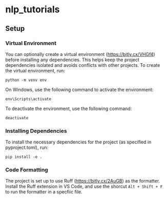 # nlp_tutorials
## Setup
### Virtual Environment
You can optionally create a virtual environment (https://bitly.cx/VHGf4)  before installing any dependencies. This helps keep the project dependencies isolated and avoids conflicts with other projects. To create the virtual environment, run:
```
python -m venv env
```
On Windows, use the following command to activate the environment:
```
env\Scripts\activate
```
To deactivate the environment, use the following command:
```
deactivate
```
### Installing Dependencies
To install the necessary dependencies for the project (as specified in pyproject.toml), run:
```
pip install -e .
```
### Code Formatting
The project is set up to use Ruff (https://bitly.cx/2AuGB) as the formatter. Install the Ruff extension in VS Code, and use the shorcut `Alt + Shift + F` to run the formatter in a specfiic file.
